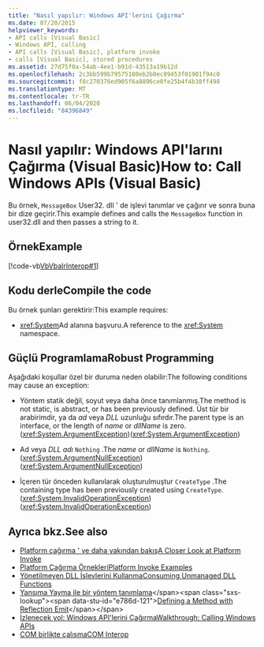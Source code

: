 ```yaml
---
title: "Nasıl yapılır: Windows API'lerini Çağırma"
ms.date: 07/20/2015
helpviewer_keywords:
- API calls [Visual Basic]
- Windows API, calling
- API calls [Visual Basic], platform invoke
- calls [Visual Basic], stored procedures
ms.assetid: 27d75f0a-54ab-4ee1-b91d-43513a19b12d
ms.openlocfilehash: 2c3bb599b79575180eb2b0ec89453f01901f94c0
ms.sourcegitcommit: f8c270376ed905f6a8896ce0fe25b4f4b38ff498
ms.translationtype: MT
ms.contentlocale: tr-TR
ms.lasthandoff: 06/04/2020
ms.locfileid: "84396849"
---
```

# <a name="how-to-call-windows-apis-visual-basic"></a><span data-ttu-id="e786d-102">Nasıl yapılır: Windows API'larını Çağırma (Visual Basic)</span><span class="sxs-lookup"><span data-stu-id="e786d-102">How to: Call Windows APIs (Visual Basic)</span></span>
<span data-ttu-id="e786d-103">Bu örnek, `MessageBox` User32. dll ' de işlevi tanımlar ve çağırır ve sonra buna bir dize geçirir.</span><span class="sxs-lookup"><span data-stu-id="e786d-103">This example defines and calls the `MessageBox` function in user32.dll and then passes a string to it.</span></span>  
  
## <a name="example"></a><span data-ttu-id="e786d-104">Örnek</span><span class="sxs-lookup"><span data-stu-id="e786d-104">Example</span></span>  
 [!code-vb[VbVbalrInterop#1](~/samples/snippets/visualbasic/VS_Snippets_VBCSharp/VbVbalrInterop/VB/Class1.vb#1)]  
  
## <a name="compile-the-code"></a><span data-ttu-id="e786d-105">Kodu derle</span><span class="sxs-lookup"><span data-stu-id="e786d-105">Compile the code</span></span>  
 <span data-ttu-id="e786d-106">Bu örnek şunları gerektirir:</span><span class="sxs-lookup"><span data-stu-id="e786d-106">This example requires:</span></span>  
  
- <span data-ttu-id="e786d-107"><xref:System>Ad alanına başvuru.</span><span class="sxs-lookup"><span data-stu-id="e786d-107">A reference to the <xref:System> namespace.</span></span>  
  
## <a name="robust-programming"></a><span data-ttu-id="e786d-108">Güçlü Programlama</span><span class="sxs-lookup"><span data-stu-id="e786d-108">Robust Programming</span></span>  
 <span data-ttu-id="e786d-109">Aşağıdaki koşullar özel bir duruma neden olabilir:</span><span class="sxs-lookup"><span data-stu-id="e786d-109">The following conditions may cause an exception:</span></span>  
  
- <span data-ttu-id="e786d-110">Yöntem statik değil, soyut veya daha önce tanımlanmış.</span><span class="sxs-lookup"><span data-stu-id="e786d-110">The method is not static, is abstract, or has been previously defined.</span></span> <span data-ttu-id="e786d-111">Üst tür bir arabirimdir, ya da *ad* veya *DLL* uzunluğu sıfırdır.</span><span class="sxs-lookup"><span data-stu-id="e786d-111">The parent type is an interface, or the length of *name* or *dllName* is zero.</span></span> <span data-ttu-id="e786d-112">(<xref:System.ArgumentException>)</span><span class="sxs-lookup"><span data-stu-id="e786d-112">(<xref:System.ArgumentException>)</span></span>  
  
- <span data-ttu-id="e786d-113">Ad veya *DLL* *adı* `Nothing` .</span><span class="sxs-lookup"><span data-stu-id="e786d-113">The *name* or *dllName* is `Nothing`.</span></span> <span data-ttu-id="e786d-114">(<xref:System.ArgumentNullException>)</span><span class="sxs-lookup"><span data-stu-id="e786d-114">(<xref:System.ArgumentNullException>)</span></span>  
  
- <span data-ttu-id="e786d-115">İçeren tür önceden kullanılarak oluşturulmuştur `CreateType` .</span><span class="sxs-lookup"><span data-stu-id="e786d-115">The containing type has been previously created using `CreateType`.</span></span> <span data-ttu-id="e786d-116">(<xref:System.InvalidOperationException>)</span><span class="sxs-lookup"><span data-stu-id="e786d-116">(<xref:System.InvalidOperationException>)</span></span>  
  
## <a name="see-also"></a><span data-ttu-id="e786d-117">Ayrıca bkz.</span><span class="sxs-lookup"><span data-stu-id="e786d-117">See also</span></span>

- [<span data-ttu-id="e786d-118">Platform çağırma ' ye daha yakından bakış</span><span class="sxs-lookup"><span data-stu-id="e786d-118">A Closer Look at Platform Invoke</span></span>](../../../framework/interop/consuming-unmanaged-dll-functions.md#a-closer-look-at-platform-invoke)
- [<span data-ttu-id="e786d-119">Platform Çağırma Örnekleri</span><span class="sxs-lookup"><span data-stu-id="e786d-119">Platform Invoke Examples</span></span>](../../../framework/interop/platform-invoke-examples.md)
- [<span data-ttu-id="e786d-120">Yönetilmeyen DLL İşlevlerini Kullanma</span><span class="sxs-lookup"><span data-stu-id="e786d-120">Consuming Unmanaged DLL Functions</span></span>](../../../framework/interop/consuming-unmanaged-dll-functions.md)
- <span data-ttu-id="e786d-121">[Yansıma Yayma ile bir yöntem tanımlama](https://docs.microsoft.com/previous-versions/dotnet/netframework-4.0/w63y4d4f(v=vs.100))</span><span class="sxs-lookup"><span data-stu-id="e786d-121">[Defining a Method with Reflection Emit](https://docs.microsoft.com/previous-versions/dotnet/netframework-4.0/w63y4d4f(v=vs.100))</span></span>
- [<span data-ttu-id="e786d-122">İzlenecek yol: Windows API'lerini Çağırma</span><span class="sxs-lookup"><span data-stu-id="e786d-122">Walkthrough: Calling Windows APIs</span></span>](walkthrough-calling-windows-apis.md)
- [<span data-ttu-id="e786d-123">COM birlikte çalışma</span><span class="sxs-lookup"><span data-stu-id="e786d-123">COM Interop</span></span>](index.md)
